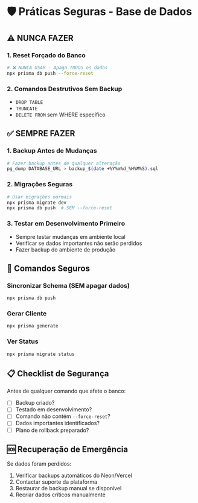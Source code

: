 # 🛡️ Práticas Seguras - Base de Dados

## ⚠️ NUNCA FAZER

### 1. **Reset Forçado do Banco**
```bash
# ❌ NUNCA USAR - Apaga TODOS os dados
npx prisma db push --force-reset
```

### 2. **Comandos Destrutivos Sem Backup**
- `DROP TABLE`
- `TRUNCATE`
- `DELETE FROM` sem WHERE específico

## ✅ SEMPRE FAZER

### 1. **Backup Antes de Mudanças**
```bash
# Fazer backup antes de qualquer alteração
pg_dump DATABASE_URL > backup_$(date +%Y%m%d_%H%M%S).sql
```

### 2. **Migrações Seguras**
```bash
# Usar migrações normais
npx prisma migrate dev
npx prisma db push  # SEM --force-reset
```

### 3. **Testar em Desenvolvimento Primeiro**
- Sempre testar mudanças em ambiente local
- Verificar se dados importantes não serão perdidos
- Fazer backup do ambiente de produção

## 🔧 Comandos Seguros

### Sincronizar Schema (SEM apagar dados)
```bash
npx prisma db push
```

### Gerar Cliente
```bash
npx prisma generate
```

### Ver Status
```bash
npx prisma migrate status
```

## 📋 Checklist de Segurança

Antes de qualquer comando que afete o banco:

- [ ] Backup criado? 
- [ ] Testado em desenvolvimento?
- [ ] Comando não contém `--force-reset`?
- [ ] Dados importantes identificados?
- [ ] Plano de rollback preparado?

## 🆘 Recuperação de Emergência

Se dados foram perdidos:

1. Verificar backups automáticos do Neon/Vercel
2. Contactar suporte da plataforma
3. Restaurar de backup manual se disponível
4. Recriar dados críticos manualmente
